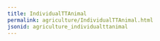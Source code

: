 ```yaml
---
title: IndividualTTAnimal
permalink: agriculture/IndividualTTAnimal.html
jsonid: agriculture_individualttanimal
---
```

